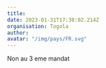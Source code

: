 ```yaml
---
title: 
date: 2023-01-31T17:38:02.214Z
organisation: Togola
author: 
avatar: "/img/pays/FR.svg"
---
```


Non au 3 eme mandat